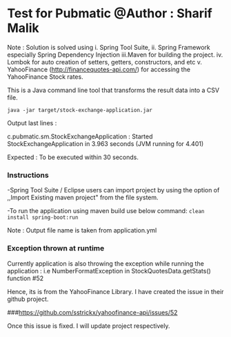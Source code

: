 Test for Pubmatic  @Author : Sharif Malik
============================
Note : Solution is solved using
i.	Spring Tool Suite,
ii.	Spring Framework especially Spring Dependency Injection
iii.Maven for building the project.
iv. Lombok for auto creation of setters, getters, constructors, and etc
v. 	YahooFinance (http://financequotes-api.com/) for accessing the YahooFinance Stock rates.

This is a Java command line tool that transforms the result data into a CSV file.

```java -jar target/stock-exchange-application.jar ```

Output last lines :

c.pubmatic.sm.StockExchangeApplication   : Started StockExchangeApplication in 3.963 seconds (JVM running for 4.401)

Expected :
To be executed within 30 seconds.


### Instructions

-Spring Tool Suite / Eclipse users can import project by using the option of ,,Import Existing maven project" from the file system.

-To run the application using maven build use below command:
`clean install spring-boot:run`

Note : Output file name is taken from application.yml

### Exception thrown at runtime
Currently application is also throwing the exception while running the application :
i.e NumberFormatException in StockQuotesData.getStats() function #52

Hence, its is from the YahooFinance Library. I have created the issue in their github project.

###https://github.com/sstrickx/yahoofinance-api/issues/52


Once this issue is fixed. I will update project respectively.

